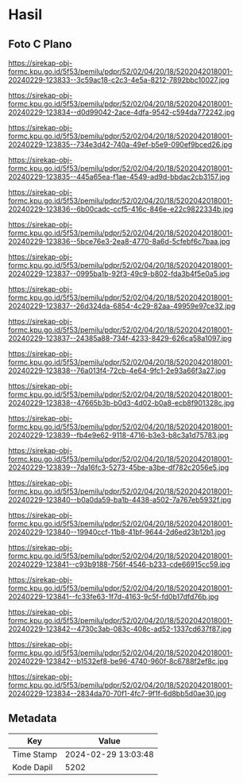 # Hasil

## Foto C Plano

https://sirekap-obj-formc.kpu.go.id/5f53/pemilu/pdpr/52/02/04/20/18/5202042018001-20240229-123833--3c59ac18-c2c3-4e5a-8212-7892bbc10027.jpg

https://sirekap-obj-formc.kpu.go.id/5f53/pemilu/pdpr/52/02/04/20/18/5202042018001-20240229-123834--d0d99042-2ace-4dfa-9542-c594da772242.jpg

https://sirekap-obj-formc.kpu.go.id/5f53/pemilu/pdpr/52/02/04/20/18/5202042018001-20240229-123835--734e3d42-740a-49ef-b5e9-090ef9bced26.jpg

https://sirekap-obj-formc.kpu.go.id/5f53/pemilu/pdpr/52/02/04/20/18/5202042018001-20240229-123835--445a65ea-f1ae-4549-ad9d-bbdac2cb3157.jpg

https://sirekap-obj-formc.kpu.go.id/5f53/pemilu/pdpr/52/02/04/20/18/5202042018001-20240229-123836--6b00cadc-ccf5-416c-846e-e22c9822334b.jpg

https://sirekap-obj-formc.kpu.go.id/5f53/pemilu/pdpr/52/02/04/20/18/5202042018001-20240229-123836--5bce76e3-2ea8-4770-8a6d-5cfebf6c7baa.jpg

https://sirekap-obj-formc.kpu.go.id/5f53/pemilu/pdpr/52/02/04/20/18/5202042018001-20240229-123837--0995ba1b-92f3-49c9-b802-fda3b4f5e0a5.jpg

https://sirekap-obj-formc.kpu.go.id/5f53/pemilu/pdpr/52/02/04/20/18/5202042018001-20240229-123837--26d324da-6854-4c29-82aa-49959e97ce32.jpg

https://sirekap-obj-formc.kpu.go.id/5f53/pemilu/pdpr/52/02/04/20/18/5202042018001-20240229-123837--24385a88-734f-4233-8429-626ca58a1097.jpg

https://sirekap-obj-formc.kpu.go.id/5f53/pemilu/pdpr/52/02/04/20/18/5202042018001-20240229-123838--76a013f4-72cb-4e64-9fc1-2e93a66f3a27.jpg

https://sirekap-obj-formc.kpu.go.id/5f53/pemilu/pdpr/52/02/04/20/18/5202042018001-20240229-123838--47665b3b-b0d3-4d02-b0a8-ecb8f901328c.jpg

https://sirekap-obj-formc.kpu.go.id/5f53/pemilu/pdpr/52/02/04/20/18/5202042018001-20240229-123839--fb4e9e62-9118-4716-b3e3-b8c3a1d75783.jpg

https://sirekap-obj-formc.kpu.go.id/5f53/pemilu/pdpr/52/02/04/20/18/5202042018001-20240229-123839--7da16fc3-5273-45be-a3be-df782c2056e5.jpg

https://sirekap-obj-formc.kpu.go.id/5f53/pemilu/pdpr/52/02/04/20/18/5202042018001-20240229-123840--b0a0da59-ba1b-4438-a502-7a767eb5932f.jpg

https://sirekap-obj-formc.kpu.go.id/5f53/pemilu/pdpr/52/02/04/20/18/5202042018001-20240229-123840--19940ccf-11b8-41bf-9644-2d6ed23b12b1.jpg

https://sirekap-obj-formc.kpu.go.id/5f53/pemilu/pdpr/52/02/04/20/18/5202042018001-20240229-123841--c93b9188-756f-4546-b233-cde66915cc59.jpg

https://sirekap-obj-formc.kpu.go.id/5f53/pemilu/pdpr/52/02/04/20/18/5202042018001-20240229-123841--fc33fe63-1f7d-4163-9c5f-fd0b17dfd76b.jpg

https://sirekap-obj-formc.kpu.go.id/5f53/pemilu/pdpr/52/02/04/20/18/5202042018001-20240229-123842--4730c3ab-083c-408c-ad52-1337cd637f87.jpg

https://sirekap-obj-formc.kpu.go.id/5f53/pemilu/pdpr/52/02/04/20/18/5202042018001-20240229-123842--b1532ef8-be96-4740-960f-8c6788f2ef8c.jpg

https://sirekap-obj-formc.kpu.go.id/5f53/pemilu/pdpr/52/02/04/20/18/5202042018001-20240229-123834--2834da70-70f1-4fc7-9f1f-6d8bb5d0ae30.jpg


## Metadata

| Key        | Value               |
| ---------- | ------------------- |
| Time Stamp | 2024-02-29 13:03:48 |
| Kode Dapil | 5202                |



